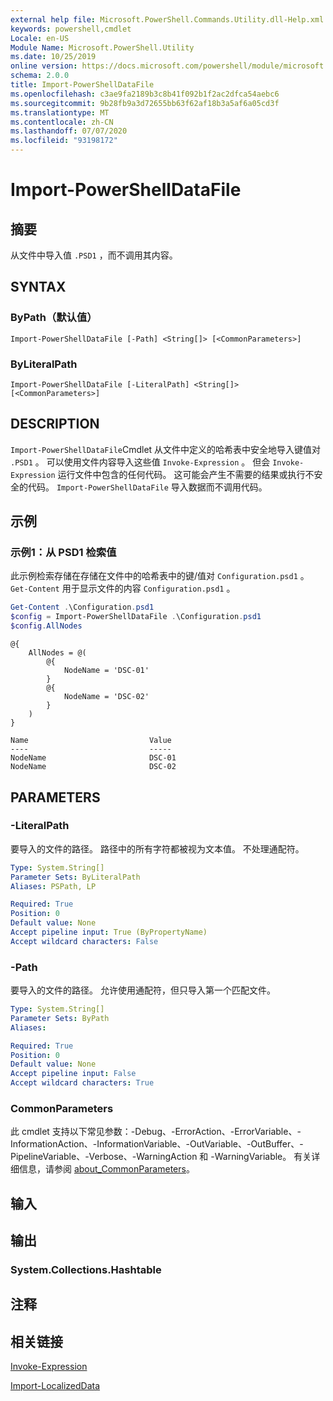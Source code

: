 ```yaml
---
external help file: Microsoft.PowerShell.Commands.Utility.dll-Help.xml
keywords: powershell,cmdlet
Locale: en-US
Module Name: Microsoft.PowerShell.Utility
ms.date: 10/25/2019
online version: https://docs.microsoft.com/powershell/module/microsoft.powershell.utility/import-powershelldatafile?view=powershell-6&WT.mc_id=ps-gethelp
schema: 2.0.0
title: Import-PowerShellDataFile
ms.openlocfilehash: c3ae9fa2189b3c8b41f092b1f2ac2dfca54aebc6
ms.sourcegitcommit: 9b28fb9a3d72655bb63f62af18b3a5af6a05cd3f
ms.translationtype: MT
ms.contentlocale: zh-CN
ms.lasthandoff: 07/07/2020
ms.locfileid: "93198172"
---
```

# Import-PowerShellDataFile

## 摘要
从文件中导入值 `.PSD1` ，而不调用其内容。

## SYNTAX

### ByPath（默认值）

```
Import-PowerShellDataFile [-Path] <String[]> [<CommonParameters>]
```

### ByLiteralPath

```
Import-PowerShellDataFile [-LiteralPath] <String[]> [<CommonParameters>]
```

## DESCRIPTION

`Import-PowerShellDataFile`Cmdlet 从文件中定义的哈希表中安全地导入键值对 `.PSD1` 。 可以使用文件内容导入这些值 `Invoke-Expression` 。
但会 `Invoke-Expression` 运行文件中包含的任何代码。 这可能会产生不需要的结果或执行不安全的代码。 `Import-PowerShellDataFile` 导入数据而不调用代码。

## 示例

### 示例1：从 PSD1 检索值

此示例检索存储在存储在文件中的哈希表中的键/值对 `Configuration.psd1` 。 `Get-Content` 用于显示文件的内容 `Configuration.psd1` 。

```powershell
Get-Content .\Configuration.psd1
$config = Import-PowerShellDataFile .\Configuration.psd1
$config.AllNodes
```

```Output
@{
    AllNodes = @(
        @{
            NodeName = 'DSC-01'
        }
        @{
            NodeName = 'DSC-02'
        }
    )
}

Name                           Value
----                           -----
NodeName                       DSC-01
NodeName                       DSC-02
```

## PARAMETERS

### -LiteralPath

要导入的文件的路径。 路径中的所有字符都被视为文本值。
不处理通配符。

```yaml
Type: System.String[]
Parameter Sets: ByLiteralPath
Aliases: PSPath, LP

Required: True
Position: 0
Default value: None
Accept pipeline input: True (ByPropertyName)
Accept wildcard characters: False
```

### -Path

要导入的文件的路径。 允许使用通配符，但只导入第一个匹配文件。

```yaml
Type: System.String[]
Parameter Sets: ByPath
Aliases:

Required: True
Position: 0
Default value: None
Accept pipeline input: False
Accept wildcard characters: True
```

### CommonParameters

此 cmdlet 支持以下常见参数：-Debug、-ErrorAction、-ErrorVariable、-InformationAction、-InformationVariable、-OutVariable、-OutBuffer、-PipelineVariable、-Verbose、-WarningAction 和 -WarningVariable。 有关详细信息，请参阅 [about_CommonParameters](../Microsoft.PowerShell.Core/About/about_CommonParameters.md)。

## 输入

## 输出

### System.Collections.Hashtable

## 注释

## 相关链接

[Invoke-Expression](Invoke-Expression.md)

[Import-LocalizedData](Import-LocalizedData.md)
